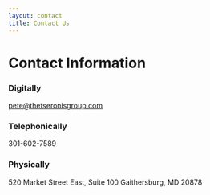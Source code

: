 ```yaml
---
layout: contact
title: Contact Us
---
```


# Contact Information

### Digitally

pete@thetseronisgroup.com

### Telephonically 

301-602-7589

### Physically

520 Market Street East, Suite 100
Gaithersburg, MD 20878

